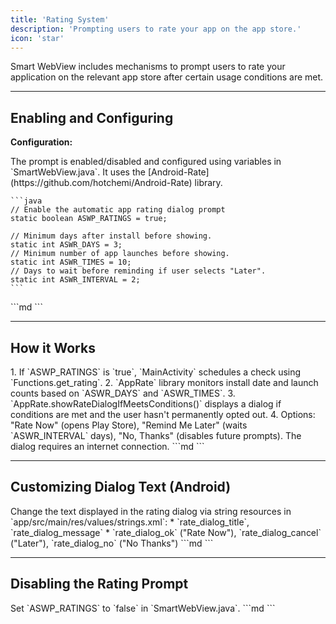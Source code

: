 ```yaml
---
title: 'Rating System'
description: 'Prompting users to rate your app on the app store.'
icon: 'star'
---
```


Smart WebView includes mechanisms to prompt users to rate your application on the relevant app store after certain usage conditions are met.

---

## Enabling and Configuring

**Configuration:**

<Tabs>
 <Tab title="Android">
    The prompt is enabled/disabled and configured using variables in `SmartWebView.java`. It uses the [Android-Rate](https://github.com/hotchemi/Android-Rate) library.
    
    ```java
    // Enable the automatic app rating dialog prompt
    static boolean ASWP_RATINGS = true;

    // Minimum days after install before showing.
    static int ASWR_DAYS = 3;
    // Minimum number of app launches before showing.
    static int ASWR_TIMES = 10;
    // Days to wait before reminding if user selects "Later".
    static int ASWR_INTERVAL = 2;
    ```
 </Tab>
 <Tab title="iOS">
    ```md
    <!-- iOS uses Apple's official `SKStoreReviewController` API. There's less direct configuration over *when* it appears, as Apple controls the timing to limit prompts. You simply request a review at an appropriate point in your app's flow. Enabling/disabling would involve adding/removing the request code. -->
    <!-- Details on best practices for calling `requestReview` will be added here. -->
    ```
 </Tab>
</Tabs>

---

## How it Works

<Tabs>
 <Tab title="Android">
    1.  If `ASWP_RATINGS` is `true`, `MainActivity` schedules a check using `Functions.get_rating`.
    2.  `AppRate` library monitors install date and launch counts based on `ASWR_DAYS` and `ASWR_TIMES`.
    3.  `AppRate.showRateDialogIfMeetsConditions()` displays a dialog if conditions are met and the user hasn't permanently opted out.
    4.  Options: "Rate Now" (opens Play Store), "Remind Me Later" (waits `ASWR_INTERVAL` days), "No, Thanks" (disables future prompts).
    <Tip>The dialog requires an internet connection.</Tip>
 </Tab>
 <Tab title="iOS">
    ```md
    <!-- 1. At an appropriate, non-intrusive moment in the user experience (e.g., after completing a significant task), your app calls `SKStoreReviewController.requestReview(in:)`.
         2. The system decides whether to show the standard rating prompt based on internal logic (e.g., user hasn't seen it too recently). You cannot force it to appear.
         3. If shown, the user can rate the app (1-5 stars) or dismiss the prompt.
         4. The system handles the interaction; your app doesn't get direct feedback on whether the prompt was shown or what the user did. -->
    ```
 </Tab>
</Tabs>

---

## Customizing Dialog Text (Android)

<Tabs>
 <Tab title="Android">
    Change the text displayed in the rating dialog via string resources in `app/src/main/res/values/strings.xml`:
    *   `rate_dialog_title`, `rate_dialog_message`
    *   `rate_dialog_ok` ("Rate Now"), `rate_dialog_cancel` ("Later"), `rate_dialog_no` ("No Thanks")
 </Tab>
 <Tab title="iOS">
    ```md
    <!-- The standard iOS review prompt's text and appearance are controlled by the system and cannot be customized. -->
    ```
 </Tab>
</Tabs>

---

## Disabling the Rating Prompt

<Tabs>
 <Tab title="Android">
    Set `ASWP_RATINGS` to `false` in `SmartWebView.java`.
 </Tab>
 <Tab title="iOS">
    ```md
    <!-- Remove the call to `SKStoreReviewController.requestReview(in:)` from your code. -->
    ```
 </Tab>
</Tabs>